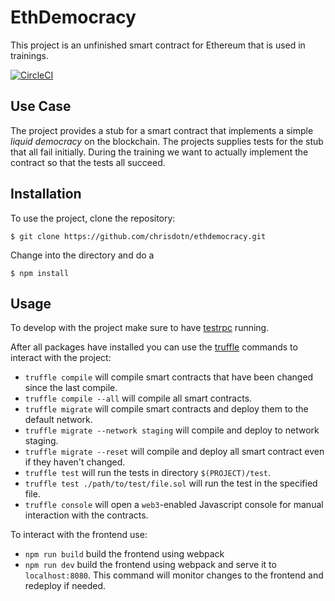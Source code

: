 # EthDemocracy
This project is an unfinished smart contract for Ethereum that is used in trainings.

[![CircleCI](https://circleci.com/gh/chrisdotn/ethdemocracy/tree/master.svg?style=svg)](https://circleci.com/gh/chrisdotn/ethdemocracy/tree/master)

## Use Case
The project provides a stub for a smart contract that implements a simple _liquid democracy_ on the blockchain. The projects supplies tests for the stub that all fail initially. During the training we want to actually implement the contract so that the tests all succeed.

## Installation
To use the project, clone the repository:
```Shell
$ git clone https://github.com/chrisdotn/ethdemocracy.git
```

Change into the directory and do a
```Shell
$ npm install
```


## Usage
To develop with the project make sure to have [testrpc](https://github.com/ethereumjs/testrpc) running.

After all packages have installed you can use the [truffle](http://truffleframework.com/) commands to interact with the project:
- `truffle compile` will compile smart contracts that have been changed since the last compile.
- `truffle compile --all` will compile all smart contracts.
- `truffle migrate` will compile smart contracts and deploy them to the default network.
- `truffle migrate --network staging` will compile and deploy to network staging.
- `truffle migrate --reset` will compile and deploy all smart contract even if they haven't changed.
- `truffle test` will run the tests in directory `$(PROJECT)/test`.
- `truffle test ./path/to/test/file.sol` will run the test in the specified file.
- `truffle console` will open a `web3`-enabled Javascript console for manual interaction with the contracts.

To interact with the frontend use:
- `npm run build` build the frontend using webpack
- `npm run dev` build the frontend using webpack and serve it to `localhost:8080`. This command will monitor changes to the frontend and redeploy if needed.
